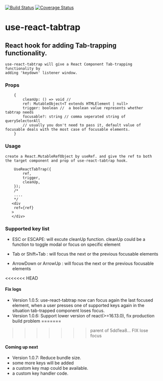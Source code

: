 [![Build Status](https://travis-ci.com/judoaseeta/useReactTabTrap.svg?branch=main)](https://travis-ci.com/judoaseeta/useReactTabTrap)
[![Coverage Status](https://coveralls.io/repos/github/judoaseeta/useReactTabTrap/badge.svg?branch=main)](https://coveralls.io/github/judoaseeta/useReactTabTrap?branch=main)
# use-react-tabtrap

## React hook for adding Tab-trapping functionality.
    use-react-tabtrap will give a React Component Tab-trapping functionality by
    adding 'keydown' listener window. 
### Props 
```tsx
    {
        cleanUp: () => void // 
        ref: MutableObject<T extends HTMLElement | null>
        trigger: boolean //  a boolean value represents whether tabtrap needs
        focusable?: string // comma seperated string of querySelectorAll
        // usually you don't need to pass it, default value of focusable deals with the most case of focusable elements.
    }
```

### Usage
    create a React.MutableRefObject by useRef. and give the ref to both the target component and prop of use-react-tabtrap hook.
``` tsx
    UseReactTabTrap({
        ref,
        trigger,
        cleanUp,
    });
    /*
    ....
    */
   <div
    ref={ref}
   >
   </div>
```

### Supported key list

- ESC or ESCAPE: will excute cleanUp function. cleanUp could be a function to toggle modal or focus on specific element 

- Tab or Shift+Tab : will focus the next or the previous focusable elements

- ArrowDown or ArrowUp : will focus the next or the previous focusable elements

<<<<<<< HEAD
#### Fix logs
- Version 1.0.5: use-react-tabtrap now can focus again the last focused element, when a user presses one of supported keys again in the situation tab-trapped component loses focus.
- Version 1.0.6: Support lower version of react(>=16.13.0), fix production build problem
=======

>>>>>>> parent of 5dd1ea8... FIX lose focus
#### Coming up next
- Version 1.0.7: Reduce bundle size.
- some more keys will be added
- a custom key map could be available.
- a custom key handler code.

